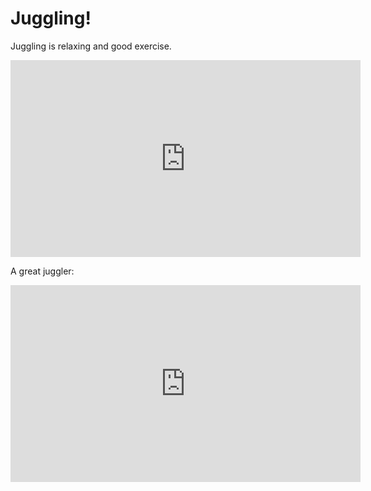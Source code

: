 # Juggling!

Juggling is relaxing and good exercise.

<iframe width="560" height="315" src="https://www.youtube.com/embed/x2_j6kMg1co" frameborder="0" allow="autoplay; encrypted-media" allowfullscreen></iframe>


A great juggler:

<iframe width="560" height="315" src="https://www.youtube.com/embed/aKR91XTONQY" frameborder="0" allow="autoplay; encrypted-media" allowfullscreen></iframe>
